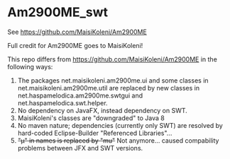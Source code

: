 # Am2900ME_swt
See https://github.com/MaisiKoleni/Am2900ME

Full credit for Am2900ME goes to MaisiKoleni!

This repo differs from https://github.com/MaisiKoleni/Am2900ME in the following ways:
1. The packages net.maisikoleni.am2900me.ui and some classes in net.maisikoleni.am2900me.util are replaced by new classes in net.haspamelodica.am2900me.swtgui and net.haspamelodica.swt.helper.
2. No dependency on JavaFX, instead dependency on SWT.
3. MaisiKoleni's classes are "downgraded" to Java 8
4. No maven nature; dependencies (currently only SWT) are resolved by hard-coded Eclipse-Builder "Referenced Libraries"...
5. ~~"µ" in names is replaced by "mu"~~ Not anymore... caused compability problems between JFX and SWT versions.
